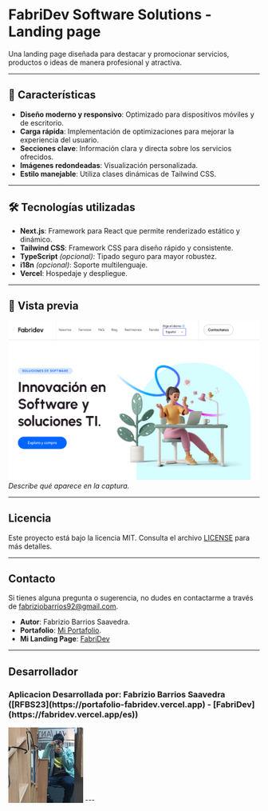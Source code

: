 # FabriDev Software Solutions - Landing page

Una landing page diseñada para destacar y promocionar servicios, productos o ideas de manera profesional y atractiva.

---

## 🚀 Características

- **Diseño moderno y responsivo**: Optimizado para dispositivos móviles y de escritorio.
- **Carga rápida**: Implementación de optimizaciones para mejorar la experiencia del usuario.
- **Secciones clave**: Información clara y directa sobre los servicios ofrecidos.
- **Imágenes redondeadas**: Visualización personalizada.
- **Estilo manejable**: Utiliza clases dinámicas de Tailwind CSS.

---

## 🛠️ Tecnologías utilizadas

- **Next.js**: Framework para React que permite renderizado estático y dinámico.
- **Tailwind CSS**: Framework CSS para diseño rápido y consistente.
- **TypeScript** *(opcional)*: Tipado seguro para mayor robustez.
- **i18n** *(opcional)*: Soporte multilenguaje.
- **Vercel**: Hospedaje y despliegue.

---

## 🌟 Vista previa

![Captura de pantalla](public/images/logo/screenshot.png)  
*Describe qué aparece en la captura.*

---

## Licencia

Este proyecto está bajo la licencia MIT. Consulta el archivo [LICENSE](LICENSE.txt) para más detalles.

---

## Contacto

Si tienes alguna pregunta o sugerencia, no dudes en contactarme a través de [fabriziobarrios92@gmail.com](mailto:fabriziobarrios92@gmail.com).
- **Autor**: Fabrizio Barrios Saavedra.
- **Portafolio**: [Mi Portafolio](https://portafolio-fabridev.vercel.app).
- **Mi Landing Page**: [FabriDev](https://fabridev.vercel.app/es)

---

## Desarrollador

<h3><b>Aplicacion Desarrollada por:</b> Fabrizio Barrios Saavedra ([RFBS23](https://portafolio-fabridev.vercel.app) - [FabriDev](https://fabridev.vercel.app/es))</h3>
<img src="public/images/logo/fotomia.jpg" width="150" alt="avatar">
---